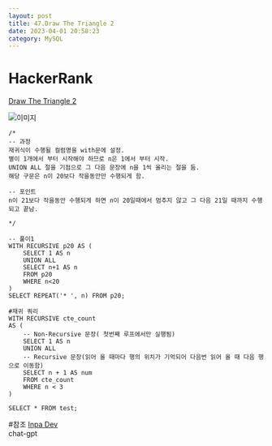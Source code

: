 ```yaml
---
layout: post
title: 47.Draw The Triangle 2
date: 2023-04-01 20:58:23 
category: MySQL
---
```


# HackerRank 
 [Draw The Triangle 2](https://www.hackerrank.com/challenges/draw-the-triangle-2/problem?isFullScreen=true)  

![이미지]()  

```MySQL
/*
-- 과정
재귀식이 수행될 컬럼명을 with문에 설정.
별이 1개에서 부터 시작해야 하므로 n은 1에서 부터 시작. 
UNION ALL 절을 기점으로 그 다음 문장에 n을 1씩 올리는 절을 둠.
해당 구문은 n이 20보다 작을동안만 수행되게 함.

-- 포인트
n이 21보다 작을동안 수행되게 하면 n이 20일때에서 멈추지 않고 그 다음 21일 때까지 수행되고 끝남.  

*/

-- 풀이1
WITH RECURSIVE p20 AS (
    SELECT 1 AS n
    UNION ALL
    SELECT n+1 AS n
    FROM p20
    WHERE n<20
)
SELECT REPEAT('* ', n) FROM p20;

#재귀 쿼리
WITH RECURSIVE cte_count 
AS ( 
    -- Non-Recursive 문장( 첫번째 루프에서만 실행됨)
    SELECT 1 AS n
    UNION ALL
    -- Recursive 문장(읽어 올 때마다 행의 위치가 기억되어 다음번 읽어 올 때 다음 행으로 이동함)
    SELECT n + 1 AS num 
    FROM cte_count
    WHERE n < 3 
)

SELECT * FROM test;
``` 
#참조
[Inpa Dev](https://inpa.tistory.com/entry/MYSQL-%F0%9F%93%9A-RECURSIVE-%EC%9E%AC%EA%B7%80-%EC%BF%BC%EB%A6%AC)   
chat-gpt   

